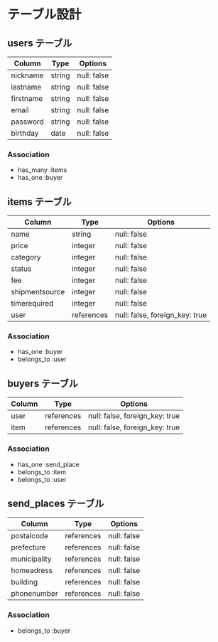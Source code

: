 # テーブル設計

## users テーブル

| Column    | Type   | Options     |
| --------  | ------ | ----------- |
| nickname  | string | null: false |
| lastname  | string | null: false |
| firstname | string | null: false |
| email     | string | null: false |
| password  | string | null: false |
| birthday  | date   | null: false |

### Association

- has_many :items
- has_one :buyer

## items テーブル

| Column        | Type       | Options     |
| ------------- | ---------- | ----------- |
| name          | string     | null: false |
| price         | integer    | null: false |
| category      | integer    | null: false |
| status        | integer    | null: false |
| fee           | integer    | null: false |
| shipmentsource| integer    | null: false |
| timerequired  | integer    | null: false |
| user          | references | null: false, foreign_key: true |

### Association

- has_one :buyer
- belongs_to :user

## buyers テーブル

| Column   | Type       | Options                        |
| ------   | ---------- | ------------------------------ |
| user     | references | null: false, foreign_key: true |
| item     | references | null: false, foreign_key: true |

### Association

- has_one :send_place
- belongs_to :item
- belongs_to :user

## send_places テーブル

| Column       | Type       | Options     |
| ------------ | ---------- | ------------|
| postalcode   | references | null: false |
| prefecture   | references | null: false |
| municipality | references | null: false |
| homeadress   | references | null: false |
| building     | references | null: false |
| phonenumber  | references | null: false |

### Association

- belongs_to :buyer